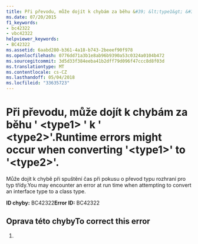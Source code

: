```yaml
---
title: Při převodu, může dojít k chybám za běhu &#39; &lt;type1&gt; &#39; k &#39; &lt;type2&gt;&#39;.
ms.date: 07/20/2015
f1_keywords:
- bc42322
- vbc42322
helpviewer_keywords:
- BC42322
ms.assetid: 6aabd280-b361-4a18-b743-2beeef90f978
ms.openlocfilehash: 0776dd71a3b1e8ab96b9390a53c0324a0104b472
ms.sourcegitcommit: 3d5d33f384eeba41b2dff79d096f47ccc8d8f03d
ms.translationtype: MT
ms.contentlocale: cs-CZ
ms.lasthandoff: 05/04/2018
ms.locfileid: "33635723"
---
```

# <a name="runtime-errors-might-occur-when-converting-39lttype1gt39-to-39lttype2gt39"></a><span data-ttu-id="80635-102">Při převodu, může dojít k chybám za běhu &#39; &lt;type1&gt; &#39; k &#39; &lt;type2&gt;&#39;.</span><span class="sxs-lookup"><span data-stu-id="80635-102">Runtime errors might occur when converting &#39;&lt;type1&gt;&#39; to &#39;&lt;type2&gt;&#39;.</span></span>
<span data-ttu-id="80635-103">Může dojít k chybě při spuštění čas při pokusu o převod typu rozhraní pro typ třídy.</span><span class="sxs-lookup"><span data-stu-id="80635-103">You may encounter an error at run time when attempting to convert an interface type to a class type.</span></span>  
  
 <span data-ttu-id="80635-104">**ID chyby:** BC42322</span><span class="sxs-lookup"><span data-stu-id="80635-104">**Error ID:** BC42322</span></span>  
  
## <a name="to-correct-this-error"></a><span data-ttu-id="80635-105">Oprava této chyby</span><span class="sxs-lookup"><span data-stu-id="80635-105">To correct this error</span></span>  
  
1.
